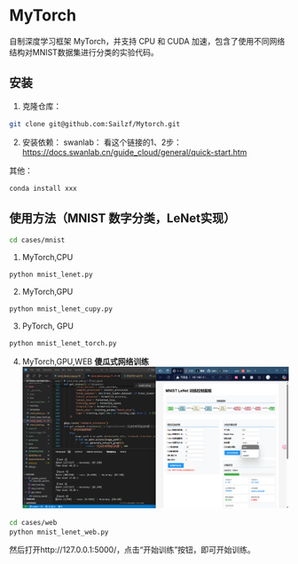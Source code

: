 # MyTorch

自制深度学习框架 MyTorch，并支持 CPU 和 CUDA 加速，包含了使用不同网络结构对MNIST数据集进行分类的实验代码。

## 安装

1. 克隆仓库：
```bash
git clone git@github.com:Sailzf/Mytorch.git
```

2. 安装依赖：
swanlab：
看这个链接的1、2步：https://docs.swanlab.cn/guide_cloud/general/quick-start.htm

其他：
```bash
conda install xxx
```


## 使用方法（MNIST 数字分类，LeNet实现）
```bash
cd cases/mnist
```

1. MyTorch,CPU
```bash
python mnist_lenet.py
```

2. MyTorch,GPU
```bash
python mnist_lenet_cupy.py
```

3. PyTorch, GPU
```bash
python mnist_lenet_torch.py
```

4. MyTorch,GPU,WEB
**傻瓜式网络训练**
![alt text](image.png)
```bash
cd cases/web
python mnist_lenet_web.py
```
然后打开http://127.0.0.1:5000/，点击“开始训练”按钮，即可开始训练。




